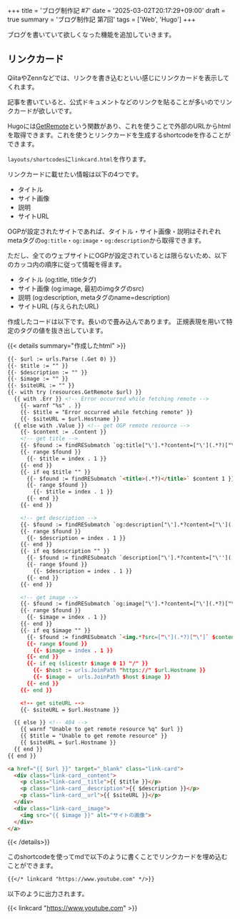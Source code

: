 +++
title = 'ブログ制作記 #7'
date = '2025-03-02T20:17:29+09:00'
draft = true
summary = 'ブログ制作記 第7回'
tags = ['Web', 'Hugo']
+++

ブログを書いていて欲しくなった機能を追加していきます。

## リンクカード
QiitaやZennなどでは、リンクを書き込むといい感じにリンクカードを表示してくれます。

記事を書いていると、公式ドキュメントなどのリンクを貼ることが多いのでリンクカードが欲しいです。

Hugoには[GetRemote](https://gohugo.io/functions/resources/getremote/)という関数があり、これを使うことで外部のURLからhtmlを取得できます。これを使うとリンクカードを生成するshortcodeを作ることができます。

`layouts/shortcodes`に`linkcard.html`を作ります。

リンクカードに載せたい情報は以下の4つです。

- タイトル
- サイト画像
- 説明
- サイトURL

OGPが設定されたサイトであれば、タイトル・サイト画像・説明はそれぞれmetaタグの`og:title`・`og:image`・`og:description`から取得できます。

ただし、全てのウェブサイトにOGPが設定されているとは限らないため、以下のカッコ内の順序に従って情報を得ます。

- タイトル (og:title, titleタグ)
- サイト画像 (og:image, 最初のimgタグのsrc)
- 説明 (og:description, metaタグのname=description)
- サイトURL (与えられたURL)

作成したコードは以下です。長いので畳み込んであります。
正規表現を用いて特定のタグの値を抜き出しています。

{{< details summary="作成したhtml" >}}
```html {name="layouts/shortcodes/linkcard.html"}
{{- $url := urls.Parse (.Get 0) }}
{{- $title := "" }}
{{- $description := "" }}
{{- $image := "" }}
{{- $siteURL := "" }}
{{- with try (resources.GetRemote $url) }}
  {{ with .Err }} <!-- Error occurred while fetching remote -->
    {{- warnf "%s" . }}
    {{- $title = "Error occurred while fetching remote" }}
    {{- $siteURL = $url.Hostname }}
  {{ else with .Value }} <!-- get OGP remote resource -->
    {{- $content := .Content }}
    <!-- get title -->
    {{- $found := findRESubmatch `og:title["\'].*?content=["\'](.*?)["\']` $content 1 }}
    {{- range $found }}
      {{- $title = index . 1 }}
    {{- end }}
    {{- if eq $title "" }}
      {{- $found := findRESubmatch `<title>(.*?)</title>` $content 1 }}
      {{- range $found }}
        {{- $title = index . 1 }}
      {{- end }}
    {{- end }}

    <!-- get description -->
    {{- $found := findRESubmatch `og:description["\'].*?content=["\'](.*?)["\']` $content 1 }}
    {{- range $found }}
      {{- $description = index . 1 }}
    {{- end }}
    {{- if eq $description "" }}
      {{- $found := findRESubmatch `description["\'].*?content=["\''](.*?)["\']` $content 1 }}
      {{- range $found }}
        {{- $description = index . 1 }}
      {{- end }}
    {{- end }}

    <!-- get image -->
    {{- $found := findRESubmatch `og:image["\'].*?content=["\'](.*?)["\']` $content 1 }}
    {{- range $found }}
      {{- $image = index . 1 }}
    {{- end }}
    {{- if eq $image "" }}
      {{- $found := findRESubmatch `<img.*?src=["\'](.*?)["\']` $content 1 }}
      {{- range $found }}
        {{- $image = index . 1 }}
      {{- end }}
      {{- if eq (slicestr $image 0 1) "/" }}
        {{- $host := urls.JoinPath "https://" $url.Hostname }}
        {{- $image =  urls.JoinPath $host $image }}
      {{- end }}
    {{- end }}

    <!-- get siteURL -->
    {{- $siteURL = $url.Hostname }}

  {{ else }} <!-- 404 -->
    {{ warnf "Unable to get remote resource %q" $url }}
    {{ $title = "Unable to get remote resource" }}
    {{ $siteURL = $url.Hostname }}
  {{ end }}
{{ end }}

<a href="{{ $url }}" target="_blank" class="link-card">
  <div class="link-card__content">
    <p class="link-card__title">{{ $title }}</p>
    <p class="link-card__description">{{ $description }}</p>
    <p class="link-card__url">{{ $siteURL }}</p>
  </div>
  <div class="link-card__image">
    <img src="{{ $image }}" alt="サイトの画像">
  </div>
</a>
```
{{< /details>}}

このshortcodeを使ってmdで以下のように書くことでリンクカードを埋め込むことができます。

```md
{{</* linkcard "https://www.youtube.com" */>}}
```

以下のように出力されます。

{{< linkcard "https://www.youtube.com" >}}
